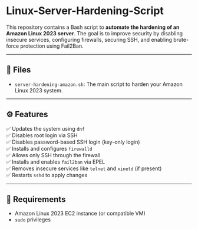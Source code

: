 # Linux-Server-Hardening-Script

This repository contains a Bash script to **automate the hardening of an Amazon Linux 2023 server**. The goal is to improve security by disabling insecure services, configuring firewalls, securing SSH, and enabling brute-force protection using Fail2Ban.

---

## 📁 Files

- `server-hardening-amazon.sh`: The main script to harden your Amazon Linux 2023 system.

---

## ⚙️ Features

✅ Updates the system using `dnf`  
✅ Disables root login via SSH  
✅ Disables password-based SSH login (key-only login)  
✅ Installs and configures `firewalld`  
✅ Allows only SSH through the firewall  
✅ Installs and enables `fail2ban` via EPEL  
✅ Removes insecure services like `telnet` and `xinetd` (if present)  
✅ Restarts `sshd` to apply changes

---

## 🧰 Requirements

- Amazon Linux 2023 EC2 instance (or compatible VM)
- `sudo` privileges
